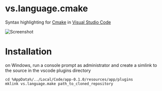 # vs.language.cmake

Syntax highlighting for [Cmake](http://www.cmake.org/) in [Visual Studio Code](https://code.visualstudio.com/)

![Screenshot](../blob/master/capture.png?raw=true)

# Installation 
on Windows, run a console prompt as administrator and create a simlink to the source in the vscode plugins directory

```
cd %AppData%/../Local/Code/app-0.1.0/resources/app/plugins
mklink vs.language.make path_to_cloned_repository
```


